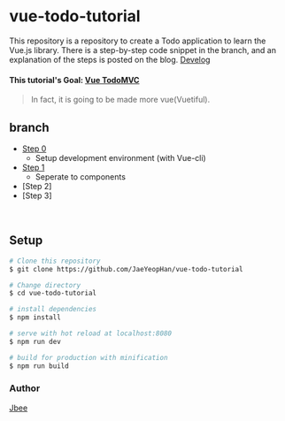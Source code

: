 # vue-todo-tutorial
This repository is a repository to create a Todo application to learn the Vue.js library. There is a step-by-step code snippet in the branch, and an explanation of the steps is posted on the blog. [Develog](https://jaeyeophan.github.io)

#### This tutorial's Goal: [Vue TodoMVC](http://todomvc.com/examples/vue/)
> In fact, it is going to be made more vue(Vuetiful).

## branch
* [Step 0](https://github.com/JaeYeopHan/vue-todo-tutorial/tree/step_0_setup)
  * Setup development environment (with Vue-cli)
* [Step 1](https://github.com/JaeYeopHan/vue-todo-tutorial/tree/step_1)
  * Seperate to components
* [Step 2]
* [Step 3]

</br>

## Setup

``` bash
# Clone this repository
$ git clone https://github.com/JaeYeopHan/vue-todo-tutorial

# Change directory
$ cd vue-todo-tutorial

# install dependencies
$ npm install

# serve with hot reload at localhost:8080
$ npm run dev

# build for production with minification
$ npm run build
```

### Author
[Jbee](http://friendly-belief.surge.sh/)
